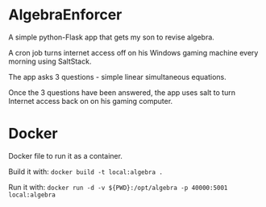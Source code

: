 AlgebraEnforcer
===============

A simple python-Flask app that gets my son to revise algebra.

A cron job turns internet access off on his Windows gaming machine every morning using SaltStack.

The app asks 3 questions - simple linear simultaneous equations.

Once the 3 questions have been answered, the app uses salt to turn Internet access back on on his gaming computer.

Docker
======

Docker file to run it as a container.

Build it with: `docker build -t local:algebra .`

Run it with: `docker run -d -v ${PWD}:/opt/algebra -p 40000:5001 local:algebra`
